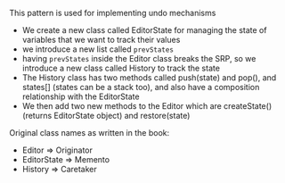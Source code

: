 This pattern is used for implementing undo mechanisms

- We create a new class called EditorState for managing the state of variables that we want to track their values
- we introduce a new list called `prevStates`
- having `prevStates` inside the Editor class breaks the SRP, so we introduce a new class called History to track the state
- The History class has two methods called push(state) and pop(), and states[] (states can be a stack too), and also have a composition relationship with the EditorState
- We then add two new methods to the Editor which are createState() (returns EditorState object) and restore(state)

Original class names as written in the book:

- Editor => Originator
- EditorState => Memento
- History => Caretaker
